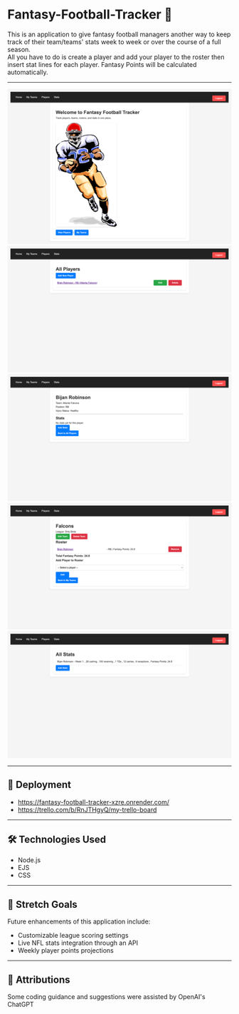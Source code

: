 # Fantasy-Football-Tracker 🏈

This is an application to give fantasy football managers another way to keep track of their team/teams' stats week to week or over the course of a full season.  
All you have to do is create a player and add your player to the roster then insert stat lines for each player. Fantasy Points will be calculated automatically.

---

![Home Page](./public/images/homepage.png)
![Players Page](./public/images/playerspage.png)
![Player Profile](./public/images/playerprofile.png)
![Teams Page](./public/images/teamspage.png)
![Stats Page](./public/images/statspage.png)


---

## 🚀 Deployment
- https://fantasy-football-tracker-xzre.onrender.com/  
- https://trello.com/b/RnJTHgyQ/my-trello-board

---

## 🛠️ Technologies Used
- Node.js  
- EJS  
- CSS  

---

## 🌟 Stretch Goals
Future enhancements of this application include:  
- Customizable league scoring settings  
- Live NFL stats integration through an API  
- Weekly player points projections

---

## 🙌 Attributions
Some coding guidance and suggestions were assisted by OpenAI's ChatGPT
